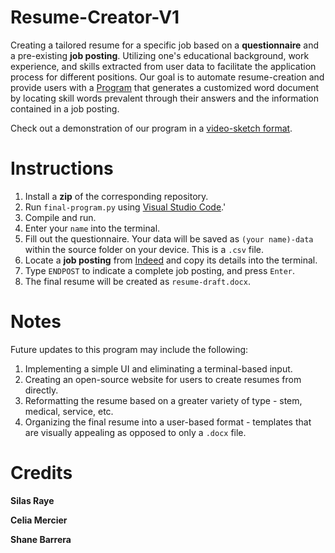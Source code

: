 # Resume-Creator-V1
Creating a tailored resume for a specific job based on a **questionnaire** and a pre-existing **job posting**. Utilizing one's educational background, work experience, and skills extracted from user data to facilitate the application process for different positions. Our goal is to automate resume-creation and provide users with a [Program](https://docs.google.com/document/d/1no8bt4Vl_ngE7u_FqTtYrcEvz9cRQZMV-iriTJQQ_Ic/edit?usp=sharing) that generates a customized word document by locating skill words prevalent through their answers and the information contained in a job posting.

Check out a demonstration of our program in a [video-sketch format](https://youtu.be/K2z5RlNQZls).

# Instructions
1. Install a **zip** of the corresponding repository.
2. Run `final-program.py` using [Visual Studio Code](https://code.visualstudio.com/).'
3. Compile and run.
4. Enter your `name` into the terminal.
5. Fill out the questionnaire. Your data will be saved as `(your name)-data` within the source folder on your device. This is a `.csv` file.
6. Locate a **job posting** from [Indeed](https://www.indeed.com/?aceid=&gclid=CjwKCAjw5remBhBiEiwAxL2M9-pnLuxL9aJPS8UisEOCIFVx20fqImSeTwzhiDEAoltwoHYOxmPq2RoCY1cQAvD_BwE&gclsrc=aw.ds) and copy its details into the terminal.
7. Type `ENDPOST` to indicate a complete job posting, and press `Enter`.
8. The final resume will be created as `resume-draft.docx`.
# Notes
Future updates to this program may include the following:
1. Implementing a simple UI and eliminating a terminal-based input.
2. Creating an open-source website for users to create resumes from directly.
3. Reformatting the resume based on a greater variety of type - stem, medical, service, etc.
4. Organizing the final resume into a user-based format - templates that are visually appealing as opposed to only a `.docx` file.
# Credits 
**Silas Raye**

**Celia Mercier**

**Shane Barrera**

